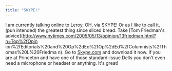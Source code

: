 ```yaml
---
title: "SKYPE!"
---
```

I am currently talking online to Leroy, OH, via SKYPE! Or as I like to call
it, (pun intended) the greatest thing since sliced bread. Take [Tom Friedman's
advice](http://www.nytimes.com/2005/05/13/opinion/13friedman.html?n=Top%2fOpin
ion%2fEditorials%20and%20Op%2dEd%2fOp%2dEd%2fColumnists%2fThomas%20L%20Friedma
n). Go to [Skype.com](http://www.skype.com) and download it now. If you are at
Princeton and have one of those standard-issue Dells you don't even need a
microphone or headset or anything. It's great!

